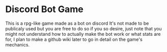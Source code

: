 # Discord Bot Game

This is a rpg-like game made as a bot on discord
It's not made to be publicaly used but you are free to do so if you so desire, just note that you might not understand how to actually make the bot work or what stats are for, I plan to make a github wiki later to go in detail on the game's mechanics.
